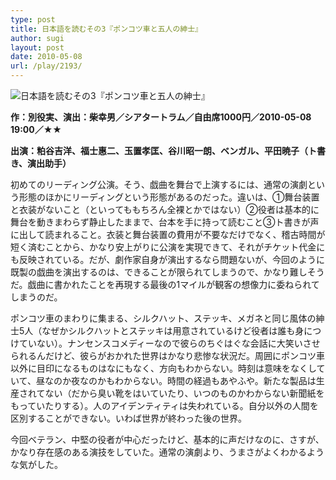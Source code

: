 ```yaml
---
type: post
title: 日本語を読むその3『ポンコツ車と五人の紳士』
author: sugi
layout: post
date: 2010-05-08
url: /play/2193/
---
```

<img src="/images/play/20100508.jpg" alt="日本語を読むその3『ポンコツ車と五人の紳士』" class="alignleft" />

**作：別役実、演出：柴幸男／シアタートラム／自由席1000円／2010-05-08 19:00／★★**

**出演：粕谷吉洋、福士惠二、玉置孝匡、谷川昭一朗、ベンガル、平田暁子（ト書き、演出助手）**

初めてのリーディング公演。そう、戯曲を舞台で上演するには、通常の演劇という形態のほかにリーディングという形態があるのだった。違いは、①舞台装置と衣装がないこと（といってももちろん全裸とかではない）②役者は基本的に舞台を動きまわらず静止したままで、台本を手に持って読むこと③ト書きが声に出して読まれること。衣装と舞台装置の費用が不要なだけでなく、稽古時間が短く済むことから、かなり安上がりに公演を実現できて、それがチケット代金にも反映されている。だが、劇作家自身が演出するなら問題ないが、今回のように既製の戯曲を演出するのは、できることが限られてしまうので、かなり難しそうだ。戯曲に書かれたことを再現する最後の1マイルが観客の想像力に委ねられてしまうのだ。

ポンコツ車のまわりに集まる、シルクハット、ステッキ、メガネと同じ風体の紳士5人（なぜかシルクハットとステッキは用意されているけど役者は誰も身につけていない）。ナンセンスコメディーなので彼らのちぐはぐな会話に大笑いさせられるんだけど、彼らがおかれた世界はかなり悲惨な状況だ。周囲にポンコツ車以外に目印になるものはなにもなく、方向もわからない。時刻は意味をなくしていて、昼なのか夜なのかもわからない。時間の経過もあやふや。新たな製品は生産されてない（だから臭い靴をはいていたり、いつのものかわからない新聞紙をもっていたりする）。人のアイデンティティは失われている。自分以外の人間を区別することができない。いわば世界が終わった後の世界。

今回ベテラン、中堅の役者が中心だったけど、基本的に声だけなのに、さすが、かなり存在感のある演技をしていた。通常の演劇より、うまさがよくわかるような気がした。
